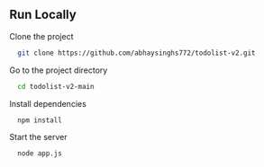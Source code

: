
## Run Locally

Clone the project

```bash
  git clone https://github.com/abhaysinghs772/todolist-v2.git
```

Go to the project directory

```bash
  cd todolist-v2-main
```

Install dependencies

```bash
  npm install
```

Start the server

```bash
  node app.js
```

  